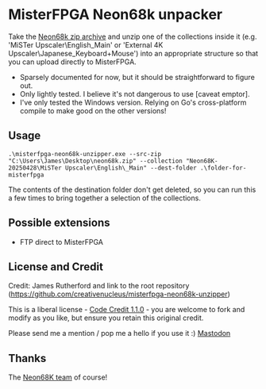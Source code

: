 # MisterFPGA Neon68k unpacker

Take the [Neon68k zip archive](https://neon68k.com/) and unzip one of the collections inside it (e.g. 'MiSTer Upscaler\English\_Main' or 'External 4K Upscaler\Japanese\_Keyboard+Mouse') into an appropriate structure so that you can upload directly to MisterFPGA.

- Sparsely documented for now, but it should be straightforward to figure out.
- Only lightly tested. I believe it's not dangerous to use [caveat emptor].
- I've only tested the Windows version. Relying on Go's cross-platform compile to make good on the other versions!

## Usage

`.\misterfpga-neon68k-unzipper.exe --src-zip "C:\Users\James\Desktop\neon68k.zip" --collection "Neon68K-20250428\MiSTer Upscaler\English\_Main" --dest-folder .\folder-for-misterfpga`

The contents of the destination folder don't get deleted, so you can run this a few times to bring together a selection of the collections.

## Possible extensions

- FTP direct to MisterFPGA

## License and Credit

Credit: James Rutherford and link to the root repository (https://github.com/creativenucleus/misterfpga-neon68k-unzipper)

This is a liberal license - [Code Credit 1.1.0](https://codecreditlicense.com/license/1.1.0) - you are welcome to fork and modify as you like, but ensure you retain this original credit.

Please send me a mention / pop me a hello if you use it :) [Mastodon](https://mastodon.social/@jtruk)

## Thanks

The [Neon68K team](https://neon68k.com/) of course!